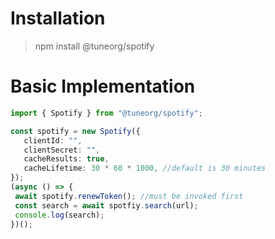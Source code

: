 # Installation
> npm install @tuneorg/spotify

# Basic Implementation

```ts
import { Spotify } from "@tuneorg/spotify";

const spotify = new Spotify({
   clientId: "",
   clientSecret: "",
   cacheResults: true,
   cacheLifetime: 30 * 60 * 1000, //default is 30 minutes
});
(async () => {
 await spotify.renewToken(); //must be invoked first
 const search = await spotfiy.search(url);
 console.log(search);
})();
```